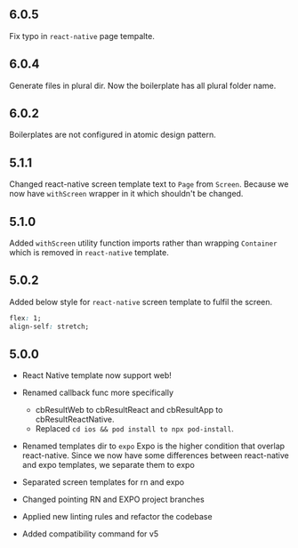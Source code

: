 ## 6.0.5

Fix typo in `react-native` page tempalte.

## 6.0.4

Generate files in plural dir. Now the boilerplate has all plural folder name.

## 6.0.2

Boilerplates are not configured in atomic design pattern.

## 5.1.1

Changed react-native screen template text to `Page` from `Screen`. Because we now have `withScreen` wrapper in it which shouldn't be changed.

## 5.1.0

Added `withScreen` utility function imports rather than wrapping `Container` which is removed in `react-native` template.

## 5.0.2

Added below style for `react-native` screen template to fulfil the screen.

```css
flex: 1;
align-self: stretch;
```

## 5.0.0

* React Native template now support web!

* Renamed callback func more specifically

   - cbResultWeb to cbResultReact and cbResultApp to cbResultReactNative.
   - Replaced `cd ios && pod install to npx pod-install`.

* Renamed templates dir to `expo`
   Expo is the higher condition that overlap react-native. Since we now have some differences between react-native and expo templates, we separate them to expo

* Separated screen templates for rn and expo

* Changed pointing RN and EXPO project branches

* Applied new linting rules and refactor the codebase

* Added compatibility command for v5